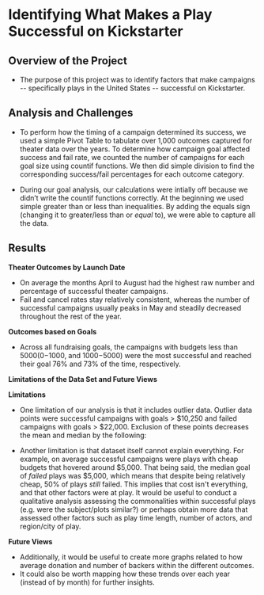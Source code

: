 # Identifying What Makes a Play Successful on Kickstarter

## Overview of the Project
- The purpose of this project was to identify factors that make campaigns --  specifically plays in the United States -- successful on Kickstarter.  

## Analysis and Challenges
- To perform how the timing of a campaign determined its success, we used a simple Pivot Table to tabulate over 1,000 outcomes captured for theater data over the years. To determine how campaign goal affected success and fail rate, we counted the number of campaigns for each goal size using countif functions. We then did simple division to find the corresponding success/fail percentages for each outcome category.  

- During our goal analysis, our calculations were intially off because we didn’t write the countif functions correctly. At the beginning we used simple greater than or less than inequalities. By adding the equals sign (changing it to greater/less than or _equal_ to), we were able to capture all the data. 

## Results 
**Theater Outcomes by Launch Date**
- On average the months April to August had the highest raw number and percentage of successful theater campaigns.
- Fail and cancel rates stay relatively consistent, whereas the number of successful campaigns usually peaks in May and steadily decreased throughout the rest of the year. 

**Outcomes based on Goals**
- Across all fundraising goals, the campaigns with budgets less than $5000 (0-$1000, and $1000-$5000) were the most successful and reached their goal 76% and 73% of the time, respectively. 

**Limitations of the Data Set and Future Views** 

**Limitations**
- One limitation of our analysis is that it includes outlier data. Outlier data points were successful campaigns with goals > $10,250 and failed campaigns with goals > $22,000. Exclusion of these points decreases the mean and median by the following:



- Another limitation is that dataset itself cannot explain everything. For example, on average successful campaigns were plays with cheap budgets that hovered around $5,000. That being said, the median goal of *failed* plays was $5,000, which means that despite being relatively cheap, 50% of plays *still* failed. This implies that cost isn't everything, and that other factors were at play. It would be useful to conduct a qualitative analysis assessing the commonalities within successful plays (e.g. were the subject/plots similar?) or perhaps obtain more data that assessed other factors such as play time length, number of actors, and region/city of play. 


**Future Views**
- Additionally, it would be useful to create more graphs related to how average donation and number of backers within the different outcomes. 
- It could also be worth mapping how these trends over each year (instead of by month) for further insights. 
